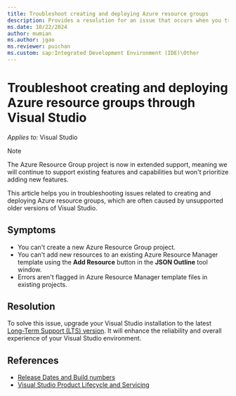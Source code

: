 ```yaml
---
title: Troubleshoot creating and deploying Azure resource groups
description: Provides a resolution for an issue that occurs when you try to create and deploy Azure resource groups through Visual Studio.
ms.date: 10/22/2024
author: mumian
ms.author: jgao
ms.reviewer: puichan
ms.custom: sap:Integrated Development Environment (IDE)\Other
---
```


# Troubleshoot creating and deploying Azure resource groups through Visual Studio

_Applies to:_&nbsp;Visual Studio

> [!NOTE]
> The Azure Resource Group project is now in extended support, meaning we will continue to support existing features and capabilities but won't prioritize adding new features.

This article helps you in troubleshooting issues related to creating and deploying Azure resource groups, which are often caused by unsupported older versions of Visual Studio.

## Symptoms

- You can't create a new Azure Resource Group project.
- You can't add new resources to an existing Azure Resource Manager template using the **Add Resource** button in the **JSON Outline** tool window.
- Errors aren't flagged in Azure Resource Manager template files in existing projects.

## Resolution

To solve this issue, upgrade your Visual Studio installation to the latest [Long-Term Support (LTS) version](/visualstudio/install/update-visual-studio). It will enhance the reliability and overall experience of your Visual Studio environment.

## References

- [Release Dates and Build numbers](/visualstudio/releases/2022/release-history#release-dates-and-build-numbers)
- [Visual Studio Product Lifecycle and Servicing](/visualstudio/productinfo/vs-servicing)
